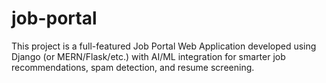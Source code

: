 # job-portal
This project is a full-featured Job Portal Web Application developed using Django (or MERN/Flask/etc.) with AI/ML integration for smarter job recommendations, spam detection, and resume screening.
